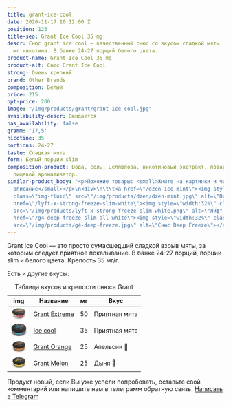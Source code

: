 ```yaml
---
title: grant-ice-cool
date: 2020-11-17 10:12:00 Z
position: 123
title-seo: Grant Ice Cool 35 mg
descr: Снюс grant ice cool — качественный снюс со вкусом сладкой мяты. Крепость 35
  мг никотина. В банке 24-27 порций белого цвета.
product-name: Grant Ice Cool 35 mg
product-alt: Снюс Grant Ice Cool
strong: Очень крепкий
brand: Other Brands
composition: Белый
price: 215
opt-price: 200
image: "/img/products/grant/grant-ice-cool.jpg"
availability-descr: Ожидается
has_availability: false
gramm: '17,5'
nicotine: 35
portions: 24-27
taste: Сладкая мята
form: Белый порции slim
composition-product: Вода, соль, целлюлоза, никотиновый экстракт, поваренная сода,
  пищевой ароматизатор.
similar-product_body: "<p>Похожие товары: <small>Жмите на картинки и читайте полное
  описание</small></p>\n<div>\n\t\t<a href=\"/dzen-ice-mint\"><img style=\"width:32%\"
  class=\"img-fluid\" src=\"/img/products/dzen/dzen-mint.jpg\" alt=\"Dzen Ice Mint\"></a>\n\t\t<a
  href=\"/lyft-x-strong-freeze-slim-white\"><img style=\"width:32%\" class=\"img-fluid\"
  src=\"/img/products/lyft-x-strong-freeze-slim-white.png\" alt=\"Лифт фриз\"></a>\n<a
  href=\"/g4-deep-freeze-slim-all-white\"><img style=\"width:32%\" class=\"img-fluid\"
  src=\"/img/products/g4-deep-freeze.jpg\" alt=\"Снюс Deep Freeze\"></a>\n</div>"
---
```


Grant Ice Cool — это просто сумасшедший сладкой взрыв мяты, за которым следует приятное покалывание. В банке 24-27 порций, порции slim и белого цвета. Крепость 35 мг/г.

Есть и другие вкусы:
<table class="table table-sm">
	<caption>Таблица вкусов и крепости снюса Grant</caption>
	<thead>
		<tr>
			<th scope="col">img</th>
			<th scope="col">Название</th>
			<th scope="col">мг</th>
			<th scope="col">Вкус</th>
		</tr>
	</thead>
	<tbody>
		<tr>
			<td><a href="/grant-extreme"><img style="width: 40px" src="/img/products/grant/grant-extreme.jpg" alt="grant extreme"></a></td>
			<td><a href="/grant-extreme">Grant Extreme</a></td>
			<td>50</td>
			<td>Приятная мята</td>
		</tr>
		<tr>
			<td><a href="/grant-ice-cool"><img style="width: 40px" src="/img/products/grant/grant-ice-cool.jpg" alt="Grant Ice cool"></a></td>
			<td><a href="/grant-ice-cool">Ice cool</a></td>
			<td>35</td>
			<td>Приятная мята</td>
		</tr>
		<tr>
			<td><a href="/grant-orange"><img style="width: 40px" src="/img/products/grant/grant-orange.jpg" alt="Grant Orange"></a></td>
			<td><a href="/grant-orange">Grant Orange</a></td>
			<td>25</td>
			<td>Апельсин 🍊</td>
		</tr>
		<tr>
			<td><a href="/grant-melon"><img style="width: 40px" src="/img/products/grant/grant-melon.jpg" alt="Grant Melon"></a></td>
			<td><a href="/grant-melon">Grant Melon</a></td>
			<td>25</td>
			<td>Дыня 🍈</td>
		</tr>
	</tbody>
</table>

Продукт новый, если Вы уже успели попробовать, оставьте свой комментарий или напишите нам в телеграмм обратную связь. <a href="//t.me/snustop" target="_blank" title="Telegram">Написать в Telegram </a>